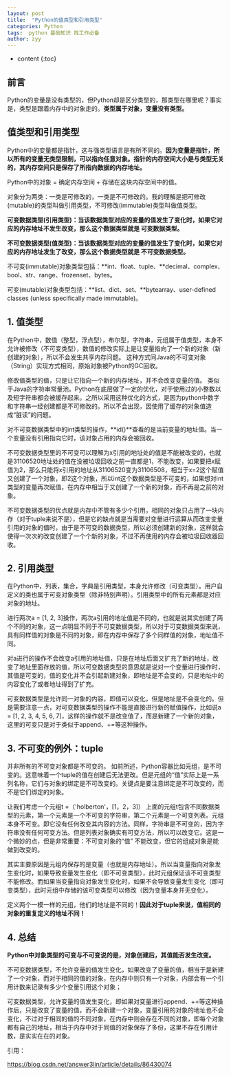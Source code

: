 ```yaml
---
layout: post
title:  "Python的值类型和引用类型"
categories: Python
tags:  python 基础知识 找工作必备 
author: zyy
---
```


* content
{:toc}


## 前言

Python的变量是没有类型的，但Python却是区分类型的，那类型在哪里呢？事实是，类型是跟着内存中的对象走的。**类型属于对象，变量没有类型。**

##  值类型和引用类型

Python中的变量都是指针，这与强类型语言是有所不同的。**因为变量是指针，所以所有的变量无类型限制，可以指向任意对象。指针的内存空间大小是与类型无关的，其内存空间只是保存了所指向数据的内存地址。**

Python中的对象 = 确定内存空间 + 存储在这块内存空间中的值。

对象分为两类：一类是可修改的，一类是不可修改的。我的理解是把可修改(mutable)的类型叫做引用类型，不可修改(immutable)类型叫做值类型。




**可变数据类型(引用类型)：当该数据类型对应的变量的值发生了变化时，如果它对应的内存地址不发生改变，那么这个数据类型就是 可变数据类型。**

**不可变数据类型(值类型)：当该数据类型对应的变量的值发生了变化时，如果它对应的内存地址发生了改变，那么这个数据类型就是 不可变数据类型。**

不可变(immutable)对象类型包括：**int、float、tuple、**decimal、complex、bool、str、range、frozenset、bytes。

可变(mutable)对象类型包括：**list、dict、set、**bytearray、user-defined classes (unless specifically made immutable)。

## 1. 值类型

在Python中，数值（整型，浮点型），布尔型，字符串，元组属于值类型，本身不允许被修改（不可变类型），数值的修改实际上是让变量指向了一个新的对象（新创建的对象），所以不会发生共享内存问题。 这种方式同Java的不可变对象（String）实现方式相同，原始对象被Python的GC回收。


修改值类型的值，只是让它指向一个新的内存地址，并不会改变变量的值。
类似于Java的字符串常量池。Python在底层做了一定的优化，对于使用过的小整数以及短字符串都会被缓存起来。之所以采用这种优化的方式，是因为python中数字和字符串一经创建都是不可修改的。所以不会出现，因使用了缓存的对象值造成“脏读”的问题。
 
 对不可变数据类型中的int类型的操作，**id()**查看的是当前变量的地址值。当一个变量没有引用指向它时，该对象占用的内存会被回收。
 
不可变数据类型里的不可变可以理解为x引用的地址处的值是不能被改变的，也就是31106520地址处的值在没被垃圾回收之前一直都是1，不能改变，如果要把x赋值为2，那么只能将x引用的地址从31106520变为31106508，相当于x=2这个赋值又创建了一个对象，即2这个对象，所以int这个数据类型是不可变的，如果想对int类型的变量再次赋值，在内存中相当于又创建了一个新的对象，而不再是之前的对象。

不可变数据类型的优点就是内存中不管有多少个引用，相同的对象只占用了一块内存（对于tuple来说不是），但是它的缺点就是当需要对变量进行运算从而改变变量引用的对象的值时，由于是不可变的数据类型，所以必须创建新的对象，这样就会使得一次次的改变创建了一个个新的对象，不过不再使用的内存会被垃圾回收器回收。

## 2. 引用类型

在Python中，列表，集合，字典是引用类型，本身允许修改（可变类型）。用户自定义的类也属于可变对象类型（除非特别声明）。引用类型中的所有元素都是对应对象的地址。

进行两次a = [1, 2, 3]操作，两次a引用的地址值是不同的，也就是说其实创建了两个不同的对象，这一点明显不同于不可变数据类型，所以对于可变数据类型来说，具有同样值的对象是不同的对象，即在内存中保存了多个同样值的对象，地址值不同。

对a进行的操作不会改变a引用的地址值，只是在地址后面又扩充了新的地址，改变了地址里面存放的值，所以可变数据类型的意思就是说对一个变量进行操作时，其值是可变的，值的变化并不会引起新建对象，即地址是不会变的，只是地址中的内容变化了或者地址得到了扩充。

可变数据类型是允许同一对象的内容，即值可以变化，但是地址是不会变化的。但是需要注意一点，对可变数据类型的操作不能是直接进行新的赋值操作，比如说a = [1, 2, 3, 4, 5, 6, 7]，这样的操作就不是改变值了，而是新建了一个新的对象，这里的可变只是对于类似于append、+=等这种操作。


## 3. 不可变的例外：tuple

并非所有的不可变对象都是不可变的。
如前所述，Python容器比如元组，是不可变的。这意味着一个tuple的值在创建后无法更改。但是元组的“值”实际上是一系列名称，它们与对象的绑定是不可改变的。关键点是要注意绑定是不可改变的，而不是它们绑定的对象。

让我们考虑一个元组t =（'holberton'，[1，2，3]）
上面的元组t包含不同数据类型的元素，第一个元素是一个不可变的字符串，第二个元素是一个可变列表。元组本身不可变。即它没有任何改变其内容的方法。同样，字符串是不可变的，因为字符串没有任何可变方法。但是列表对象确实有可变方法，所以可以改变它。这是一个微妙的点，但是非常重要：不可变对象的“值” 不能改变，但它的组成对象是能做到改变的。

其实主要原因是元组内保存的是变量（也就是内存地址）。所以当变量指向对象发生变化时，如果导致变量发生变化（即不可变类型），此时元组保证该不可变类型不能修改。而如果当变量指向对象发生变化时，如果不会导致变量发生变化（即可变类型），此时元组中存储的该可变类型可以修改（因为变量本身并无变化）。


定义两个一模一样的元组，他们的地址是不同的！**因此对于tuple来说，值相同的对象的重复定义的地址不同！**


## 4. 总结

**Python中对象类型的可变与不可变说的是，对象创建后，其值能否发生改变。**

不可变数据类型，不允许变量的值发生变化，如果改变了变量的值，相当于是新建了一个对象，而对于相同的值的对象，在内存中则只有一个对象，内部会有一个引用计数来记录有多少个变量引用这个对象；

可变数据类型，允许变量的值发生变化，即如果对变量进行append、+=等这种操作后，只是改变了变量的值，而不会新建一个对象，变量引用的对象的地址也不会变化，不过对于相同的值的不同对象，在内存中则会存在不同的对象，即每个对象都有自己的地址，相当于内存中对于同值的对象保存了多份，这里不存在引用计数，是实实在在的对象。




引用：

https://blog.csdn.net/answer3lin/article/details/86430074








